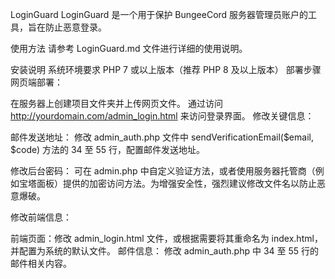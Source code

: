LoginGuard
LoginGuard 是一个用于保护 BungeeCord 服务器管理员账户的工具，旨在防止恶意登录。

使用方法
请参考 LoginGuard.md 文件进行详细的使用说明。

安装说明
系统环境要求
PHP 7 或以上版本（推荐 PHP 8 及以上版本）
部署步骤
网页端部署：

在服务器上创建项目文件夹并上传网页文件。
通过访问 http://yourdomain.com/admin_login.html 来访问登录界面。
修改关键信息：

邮件发送地址： 修改 admin_auth.php 文件中 sendVerificationEmail($email, $code) 方法的 34 至 55 行，配置邮件发送地址。

修改后台密码： 可在 admin.php 中自定义验证方法，或者使用服务器托管商（例如宝塔面板）提供的加密访问方法。为增强安全性，强烈建议修改文件名以防止恶意爆破。

修改前端信息：

前端页面：修改 admin_login.html 文件，或根据需要将其重命名为 index.html，并配置为系统的默认文件。
邮件信息： 修改 admin_auth.php 中 34 至 55 行的邮件相关内容。

